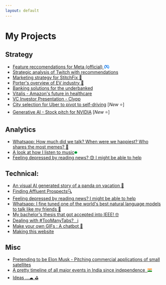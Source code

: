 ```yaml
---
layout: default
---
```

# My Projects
## Strategy
* [Feature reccomendations for Meta (official) <img src="misc_images\meta.png" width="4%">](meta_sync_comm)<br>
* [Strategic analysis of Twitch with recommendations](marshall_projects/twitch_strategy_analysis) <br>
* [Marketing strategy for StitchFix 🎁](marshall_projects/stitch_fix_marketing) <br>
* [Porter's overview of EV industry 🚙](marshall_projects/ev_strat)
* [Banking solutions for the underbanked](marshall_projects/fintech_inclusion)
* [Vitalis - Amazon's future in healthcare](marshall_projects/amazon_vitalis)
* [VC Investor Presentation - Clypp](marshall_projects/hptv_clypp)
* [City selection for Uber to pivot to self-driving](marshall_projects/city_selection) [_New_ ⭐]
* [Generative AI - Stock pitch for NVIDIA](marshall_projects/nvidia_stock_pitch) [_New_ ⭐]

## Analytics
* [Whatsapp: How much did we talk? When were we happiest? Who shares the most memes? 📲](whatsapp_analytics.html)<br>
* [A look at how I listen to music](myspotify.html)<img src="misc_images\spotify.png" width="2%"><br>
* [Feeling depressed by reading news? 😓 I might be able to help](news_negativity.html)<br>

## Technical:
* [An visual AI generated story of a panda on vacation 🐼](dalle_story.md)<br>
* [Finding Affluent Prospects🔍](stalking_anewlevel.html)<br>
* [Feeling depressed by reading news? I might be able to help](news_negativity.html)<br>
* [Whatsapp: I fine tuned one of the world's best natural language models to talk like my friends 📲](gpt2Whatsapp.md)<br>
* [My bachelor's thesis that got accepted into IEEE! 🤓](ieee_discover.html)<br>
* [Dealing with #TooManyTabs?  &nbsp; ℹ](depthsearch.html)<br>
* [Make your own GIFs : A chatbot 📲](gifgenerator.html)<br>
* [Making this website](thiswebsite.html)<br>

## Misc
* [Pretending to be Elon Musk - Pitching commercial applications of small satellites](starlink.html)
* [A pretty timeline of all major events in India since independence  &nbsp;](india_cplp_timeline.html)<img src="/images/Flag_of_India.svg" width="3%"><br>
* [Ideas ...☁ ⛳](project_ideas)


<br>
<!-- * [](.md) -->
